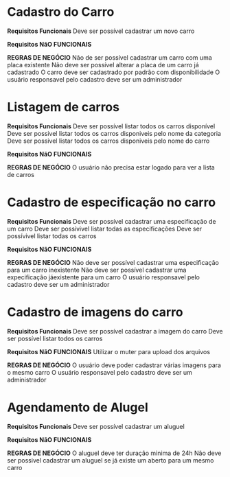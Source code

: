 # Cadastro do Carro

**Requisitos Funcionais**
Deve ser possível cadastrar um novo carro

**Requisitos NãO FUNCIONAIS**

**REGRAS DE NEGÓCIO**
Não de ser possível cadastrar um carro com uma placa existente
Não deve ser possível alterar a placa de um carro já cadastrado
O carro deve ser cadastrado por padrão com disponibilidade
O usuário responsavel pelo cadastro deve ser um administrador

# Listagem de carros

**Requisitos Funcionais**
Deve ser possível listar todos os carros disponível
Deve ser possivel listar todos os carros disponiveis pelo nome da categoria
Deve ser possivel listar todos os carros disponiveis pelo nome do carro

**Requisitos NãO FUNCIONAIS**

**REGRAS DE NEGÓCIO**
O usuário não precisa estar logado para ver a lista de carros

# Cadastro de especificação no carro

**Requisitos Funcionais**
Deve ser possível cadastrar uma especificação de um carro
Deve ser possívivel listar todas as especificações
Deve ser possívivel listar todas os carros

**Requisitos NãO FUNCIONAIS**

**REGRAS DE NEGÓCIO**
Não deve ser possível cadastrar uma especificação para um carro inexistente
Não deve ser possível cadastrar uma expecificação jáexistente para um carro
O usuário responsavel pelo cadastro deve ser um administrador

# Cadastro de imagens do carro

**Requisitos Funcionais**
Deve ser possível cadastrar a imagem do carro
Deve ser possível listar todos os carros

**Requisitos NãO FUNCIONAIS**
Utilizar o muter para upload dos arquivos

**REGRAS DE NEGÓCIO**
O usuário deve poder cadastrar várias imagens para o mesmo carro
O usuário responsavel pelo cadastro deve ser um administrador

# Agendamento de Alugel

**Requisitos Funcionais**
Deve ser possível cadastrar um aluguel

**Requisitos NãO FUNCIONAIS**

**REGRAS DE NEGÓCIO**
O aluguel deve ter duração minima de 24h
Não deve ser possivel cadastrar um aluguel se já existe um aberto para um mesmo carro
